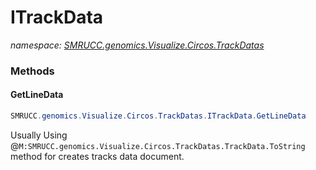 ﻿# ITrackData
_namespace: [SMRUCC.genomics.Visualize.Circos.TrackDatas](./index.md)_





### Methods

#### GetLineData
```csharp
SMRUCC.genomics.Visualize.Circos.TrackDatas.ITrackData.GetLineData
```
Usually Using @``M:SMRUCC.genomics.Visualize.Circos.TrackDatas.TrackData.ToString`` method for creates tracks data document.


